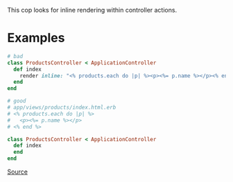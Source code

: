 
This cop looks for inline rendering within controller actions.

# Examples

```ruby
# bad
class ProductsController < ApplicationController
  def index
    render inline: "<% products.each do |p| %><p><%= p.name %></p><% end %>", type: :erb
  end
end

# good
# app/views/products/index.html.erb
# <% products.each do |p| %>
#   <p><%= p.name %></p>
# <% end %>

class ProductsController < ApplicationController
  def index
  end
end
```

[Source](http://www.rubydoc.info/gems/rubocop/RuboCop/Cop/Rails/RenderInline)